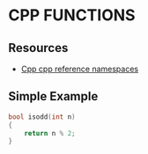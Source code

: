 # CPP FUNCTIONS

## Resources

- [Cpp cpp reference namespaces](https://en.cppreference.com/w/cpp/language/namespace)

## Simple Example

```cpp
bool isodd(int n)
{
    return n % 2;
}
```
